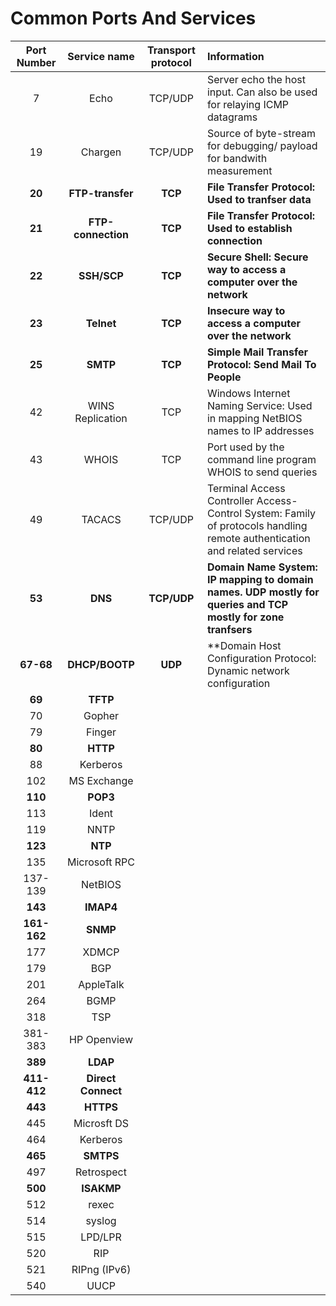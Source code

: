 # Common Ports And Services

| Port Number | Service name 		| Transport protocol | Information																	|
| :---------: | :---------------------: | :----------------: | :-----------------------------------------------------------------------------------------------------------------------------------------------	|
| 7 	      | Echo 	     		| TCP/UDP      	     | Server echo the host input. Can also be used for relaying ICMP datagrams										|
| 19	      | Chargen	     		| TCP/UDP	     | Source of byte-stream for debugging/ payload for bandwith measurement										|
| **20**      | **FTP-transfer**        | **TCP**            | **File Transfer Protocol: Used to tranfser data**      												|
| **21**      | **FTP-connection**      | **TCP**	     | **File Transfer Protocol: Used to establish connection**												|
| **22**      | **SSH/SCP**  		| **TCP**	     | **Secure Shell: Secure way to access a computer over the network**										|
| **23**      | **Telnet**   		| **TCP**            | **Insecure way to access a computer over the network**												| 
| **25**      | **SMTP**     		| **TCP**	     | **Simple Mail Transfer Protocol: Send Mail To People**												|
| 42          | WINS Replication	| TCP	             | Windows Internet Naming Service: Used in mapping NetBIOS names to IP addresses  									|
| 43          | WHOIS        	        | TCP                | Port used by the command line program WHOIS to send queries 											|
| 49          | TACACS      		| TCP/UDP            | Terminal Access Controller Access-Control System: Family of protocols handling remote authentication and related services			|
| **53**      | **DNS**       		| **TCP/UDP**        | **Domain Name System: IP mapping to domain names. UDP mostly for queries and TCP mostly for zone tranfsers**					|
| **67-68**   | **DHCP/BOOTP**		| **UDP**	     | **Domain Host Configuration Protocol: Dynamic network configuration | Bootstrap Protocol: Automaticaly assign an IP from a server**		|
| **69**      | **TFTP**      		|                    |																			|
| 70          | Gopher        		|                    |																			|
| 79          | Finger        		|                    |																			|
| **80**      | **HTTP**       	        |                    |																			|
| 88          | Kerberos                |                    |																			|
| 102         | MS Exchange             |                    |																			|
| **110**     | **POP3**                |                    |																			|
| 113         | Ident                   |                    |																			|
| 119         | NNTP	                |                    |																			|
| **123**     | **NTP**                 |                    |																			|
| 135         | Microsoft RPC           |                    |																			|
| 137-139     | NetBIOS                 |                    |																			|
| **143**     | **IMAP4**               |                    |																			|
| **161-162** | **SNMP**                |                    |																			|
| 177         | XDMCP	                |                    |																			|
| 179         | BGP	                |                    |																			|
| 201         | AppleTalk               |                    |																			|
| 264         | BGMP	                |                    |																			|
| 318         | TSP	                |                    |																			|
| 381-383     | HP Openview             |                    |																			|
| **389**     | **LDAP**                |                    |																			|
| **411-412** | **Direct Connect**      |                    |																			|
| **443**     | **HTTPS**	        |                    |																			|
| 445         | Microsft DS             |                    |																			|
| 464         | Kerberos                |                    |																			|
| **465**     | **SMTPS**               |                    |																			|
| 497         | Retrospect              |                    |																			|
| **500**     | **ISAKMP**              |                    |																			|
| 512         | rexec  	                |                    |																			|
| 514         | syslog	                |                    |																			|
| 515         | LPD/LPR	                |                    |																			|
| 520         | RIP	                |                    |																			|
| 521         | RIPng (IPv6)            |                    |																			|
| 540         | UUCP                    |                    |																			|
